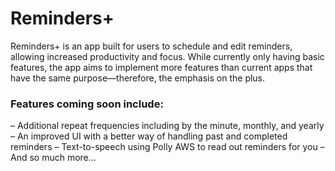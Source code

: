# Reminders+
Reminders+ is an app built for users to schedule and edit reminders, allowing increased productivity and focus. While currently only having basic features, the app aims to implement more features than current apps that have the same purpose—therefore, the emphasis on the plus.

### Features coming soon include:
  – Additional repeat frequencies including by the minute, monthly, and yearly
  – An improved UI with a better way of handling past and completed reminders
  – Text-to-speech using Polly AWS to read out reminders for you
  – And so much more...
